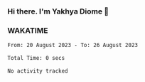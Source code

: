 ### Hi there. I'm Yakhya Diome 👋

### WAKATIME
<!--START_SECTION:waka-->

```txt
From: 20 August 2023 - To: 26 August 2023

Total Time: 0 secs

No activity tracked
```

<!--END_SECTION:waka-->
